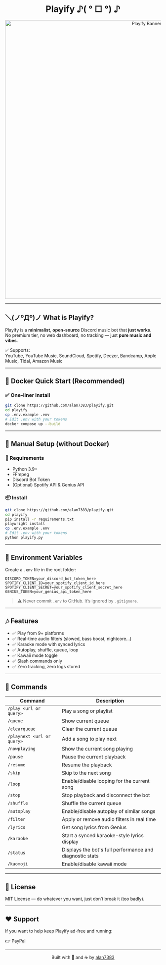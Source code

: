 <h1 align="center">Playify ♪( ° □ °) ♪</h1>

<p align="center">
  <img src="https://github.com/user-attachments/assets/5c1d5fba-3a34-4ffe-bd46-ef68e1175360" alt="Playify Banner" width="900">
</p>

---

## ＼(ノºДº)ノ What is Playify?

Playify is a **minimalist**, **open-source** Discord music bot that **just works**.  
No premium tier, no web dashboard, no tracking — just **pure music and vibes**.

✅ Supports:  
YouTube, YouTube Music, SoundCloud, Spotify, Deezer, Bandcamp, Apple Music, Tidal, Amazon Music

---

## 🐳 Docker Quick Start (Recommended)

### ✅ One-liner install
```bash
git clone https://github.com/alan7383/playify.git
cd playify
cp .env.example .env
# Edit .env with your tokens
docker compose up --build
```

---

## 🧰 Manual Setup (without Docker)

### 🔧 Requirements
- Python 3.9+
- FFmpeg
- Discord Bot Token
- (Optional) Spotify API & Genius API

### 📦 Install
```bash
git clone https://github.com/alan7383/playify.git
cd playify
pip install -r requirements.txt
playwright install
cp .env.example .env
# Edit .env with your tokens
python playify.py
```

---

## 📁 Environment Variables

Create a `.env` file in the root folder:

```env
DISCORD_TOKEN=your_discord_bot_token_here
SPOTIFY_CLIENT_ID=your_spotify_client_id_here
SPOTIFY_CLIENT_SECRET=your_spotify_client_secret_here
GENIUS_TOKEN=your_genius_api_token_here
```

> ⚠️ Never commit `.env` to GitHub. It’s ignored by `.gitignore`.

---

## 🎶 Features

- ✅ Play from 9+ platforms
- ✅ Real-time audio filters (slowed, bass boost, nightcore...)
- ✅ Karaoke mode with synced lyrics
- ✅ Autoplay, shuffle, queue, loop
- ✅ Kawaii mode toggle
- ✅ Slash commands only
- ✅ Zero tracking, zero logs stored

---

## 🧪 Commands

| Command | Description |
|--------|-------------|
| `/play <url or query>` | Play a song or playlist |
| `/queue` | Show current queue |
| `/clearqueue` | Clear the current queue |
| `/playnext <url or query>` | Add a song to play next |
| `/nowplaying` | Show the current song playing |
| `/pause` | Pause the current playback |
| `/resume` | Resume the playback |
| `/skip` | Skip to the next song |
| `/loop` | Enable/disable looping for the current song |
| `/stop` | Stop playback and disconnect the bot |
| `/shuffle` | Shuffle the current queue |
| `/autoplay` | Enable/disable autoplay of similar songs |
| `/filter` | Apply or remove audio filters in real time |
| `/lyrics` | Get song lyrics from Genius |
| `/karaoke` | Start a synced karaoke-style lyrics display |
| `/status` | Displays the bot's full performance and diagnostic stats |
| `/kaomoji` | Enable/disable kawaii mode |

---

## 📄 License

MIT License — do whatever you want, just don’t break it (too badly).

---

## ❤️ Support

If you want to help keep Playify ad-free and running:

👉 [PayPal](https://paypal.me/alanmussot1)

---

<p align="center">Built with 💢 and ☕ by <a href="https://github.com/alan7383">alan7383</a></p>
